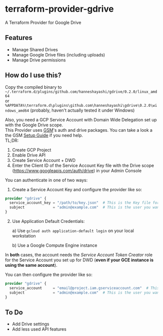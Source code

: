 # terraform-provider-gdrive
A Terraform Provider for Google Drive

## Features
* Manage Shared Drives
* Manage Google Drive files (including uploads)
* Manage Drive permissions

## How do I use this?
Copy the compiled binary to\
`~/.terraform.d/plugins/github.com/hanneshayashi/gdrive/0.2.0/linux_amd64`\
or\
`%APPDATA%\terraform.d\plugins\github.com\hanneshayashi\gdrive\0.2.0\windows_amd64` (probably, haven't actually tested it under Windows)

Also, you need a GCP Service Account with Domain Wide Delegation set up with the Google Drive scope.\
This Provider uses [GSM](https://github.com/hanneshayashi/gsm)'s auth and drive packages.
You can take a look a the GSM [Setup Guide](https://gsm.hayashi-ke.online/setup) if you need help.\
TL;DR:
1. Create GCP Project
2. Enable Drive API
3. Create Service Account + DWD
4. Enter the Client ID of the Service Account Key file with the Drive scope (https://www.googleapis.com/auth/drive) in your Admin Console

You can authenticate in one of two ways:
1. Create a Service Account Key and configure the provider like so:
```terraform
provider "gdrive" {
  service_account_key = "/path/to/key.json"  # This is the Key file for your Service Account
  subject             = "admin@example.com"  # This is the user you want to impersonate with Domain Wide Delegation
}
```
2. Use Application Default Credentials:

   a) Use `gcloud auth application-default login` on your local workstation

   b) Use a Google Compute Engine instance

In **both** cases, the account needs the *Service Account Token Creator* role for the Service Account you set up for DWD (**even if your GCE instance is using the same account**).

You can then configure the provider like so:

```terraform
provider "gdrive" {
  service_account     = "email@project.iam.gserviceaccount.com"  # This is the email address of your Service Account. You can leave this empty on GCE, if you want to use the instance's account
  subject             = "admin@example.com"  # This is the user you want to impersonate with Domain Wide Delegation
}
```

## To Do
+ Add Drive settings
+ Add less used API features